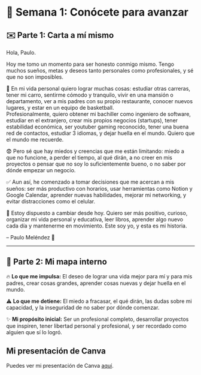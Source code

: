 # 🧠 Semana 1: Conócete para avanzar

## ✉️ Parte 1: Carta a mí mismo

Hola, Paulo.

Hoy me tomo un momento para ser honesto conmigo mismo. Tengo muchos sueños, metas y deseos tanto personales como profesionales, y sé que no son imposibles.

🎯 En mi vida personal quiero lograr muchas cosas: estudiar otras carreras, tener mi carro, sentirme cómodo y tranquilo, vivir en una mansión o departamento, ver a mis padres con su propio restaurante, conocer nuevos lugares, y estar en un equipo de basketball.  
Profesionalmente, quiero obtener mi bachiller como ingeniero de software, estudiar en el extranjero, crear mis propios negocios (startups), tener estabilidad económica, ser youtuber gaming reconocido, tener una buena red de contactos, estudiar 3 idiomas, y dejar huella en el mundo. Quiero que el mundo me recuerde.

😨 Pero sé que hay miedos y creencias que me están limitando: miedo a que no funcione, a perder el tiempo, al qué dirán, a no creer en mis proyectos o pensar que no soy lo suficientemente bueno, o no saber por dónde empezar un negocio.

✅ Aun así, he comenzado a tomar decisiones que me acercan a mis sueños: ser más productivo con horarios, usar herramientas como Notion y Google Calendar, aprender nuevas habilidades, mejorar mi networking, y evitar distracciones como el celular.

🔄 Estoy dispuesto a cambiar desde hoy. Quiero ser más positivo, curioso, organizar mi vida personal y educativa, leer libros, aprender algo nuevo cada día y mantenerme en movimiento. Este soy yo, y esta es mi historia.

– Paulo Meléndez 🚀

---

## 🧭 Parte 2: Mi mapa interno

🔥 **Lo que me impulsa:** El deseo de lograr una vida mejor para mí y para mis padres, crear cosas grandes, aprender cosas nuevas y dejar huella en el mundo.

⚠️ **Lo que me detiene:** El miedo a fracasar, el qué dirán, las dudas sobre mi capacidad, y la inseguridad de no saber por dónde comenzar.

✨ **Mi propósito inicial:** Ser un profesional completo, desarrollar proyectos que inspiren, tener libertad personal y profesional, y ser recordado como alguien que sí lo logró.


## Mi presentación de Canva

Puedes ver mi presentación de Canva [aquí](https://www.canva.com/design/DAGi1fa4e2U/SutvLyat9iw3MWB0ofJGsQ/view?utm_content=DAGi1fa4e2U&utm_campaign=designshare&utm_medium=embeds&utm_source=link).
